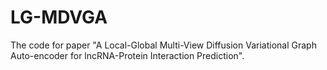 # LG-MDVGA
The code for paper "A Local-Global Multi-View Diffusion Variational Graph Auto-encoder for lncRNA-Protein Interaction Prediction".
